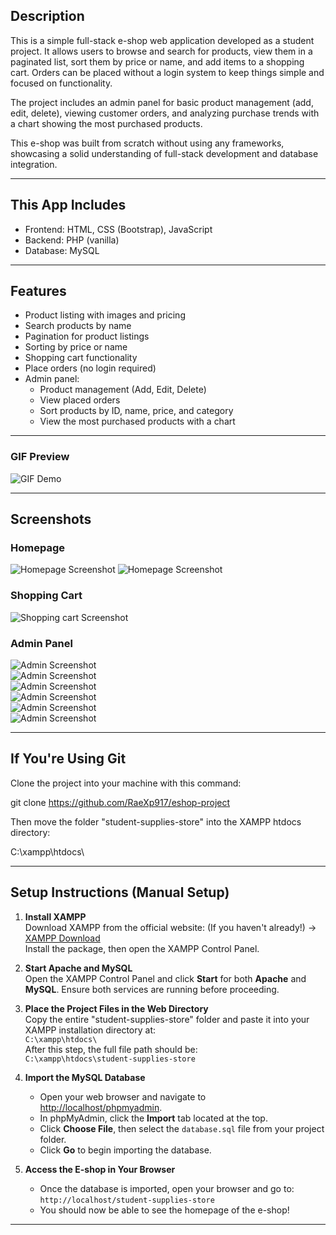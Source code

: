 ## Description

This is a simple full-stack e-shop web application developed as a student project. It allows users to browse and search for products, view them in a paginated list, sort them by price or name, and add items to a shopping cart. Orders can be placed without a login system to keep things simple and focused on functionality.

The project includes an admin panel for basic product management (add, edit, delete), viewing customer orders, and analyzing purchase trends with a chart showing the most purchased products.

This e-shop was built from scratch without using any frameworks, showcasing a solid understanding of full-stack development and database integration.

---

## This App Includes

- Frontend: HTML, CSS (Bootstrap), JavaScript  
- Backend: PHP (vanilla)  
- Database: MySQL  

---

## Features

- Product listing with images and pricing
- Search products by name
- Pagination for product listings
- Sorting by price or name
- Shopping cart functionality
- Place orders (no login required)
- Admin panel:
  - Product management (Add, Edit, Delete)
  - View placed orders
  - Sort products by ID, name, price, and category
  - View the most purchased products with a chart

---

### GIF Preview

![GIF Demo](student-supplies-store/assets/store.gif)

---

## Screenshots

### Homepage
![Homepage Screenshot](student-supplies-store/assets/homepage.JPG)
![Homepage Screenshot](student-supplies-store/assets/homepage_2.JPG)

### Shopping Cart

![Shopping cart Screenshot](student-supplies-store/assets/shoping_cart.JPG)

### Admin Panel

![Admin Screenshot](student-supplies-store/assets/admin_login.JPG)  
![Admin Screenshot](student-supplies-store/assets/main_page_admin.JPG)  
![Admin Screenshot](student-supplies-store/assets/manage_products.JPG)  
![Admin Screenshot](student-supplies-store/assets/add_new_product.JPG)  
![Admin Screenshot](student-supplies-store/assets/view_order_panel.JPG)  
![Admin Screenshot](student-supplies-store/assets/view_panel.JPG)

---

## If You're Using Git

Clone the project into your machine with this command:

git clone https://github.com/RaeXp917/eshop-project

Then move the folder "student-supplies-store" into the XAMPP htdocs directory:

C:\xampp\htdocs\

---

## Setup Instructions (Manual Setup)

1. **Install XAMPP**  
   Download XAMPP from the official website: (If you haven't already!) 
   → [XAMPP Download](https://www.apachefriends.org/index.html)  
   Install the package, then open the XAMPP Control Panel.

2. **Start Apache and MySQL**  
   Open the XAMPP Control Panel and click **Start** for both **Apache** and **MySQL**. Ensure both services are running before proceeding.

3. **Place the Project Files in the Web Directory**  
   Copy the entire "student-supplies-store" folder and paste it into your XAMPP installation directory at:  
   `C:\xampp\htdocs\`  
   After this step, the full file path should be:  
   `C:\xampp\htdocs\student-supplies-store`

4. **Import the MySQL Database**  
   - Open your web browser and navigate to [http://localhost/phpmyadmin](http://localhost/phpmyadmin).  
   - In phpMyAdmin, click the **Import** tab located at the top.  
   - Click **Choose File**, then select the `database.sql` file from your project folder.  
   - Click **Go** to begin importing the database.

5. **Access the E-shop in Your Browser**  
   - Once the database is imported, open your browser and go to:  
   `http://localhost/student-supplies-store`  
   - You should now be able to see the homepage of the e-shop!

---
